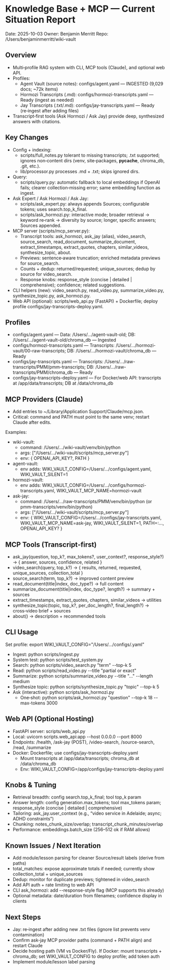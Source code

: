 # Knowledge Base + MCP — Current Situation Report

Date: 2025-10-03
Owner: Benjamin Merritt
Repo: /Users/benjaminmerritt/wiki-vault

## Overview
- Multi‑profile RAG system with CLI, MCP tools (Claude), and optional web API.
- Profiles:
  - Agent Vault (source notes): configs/agent.yaml — INGESTED (9,029 docs; ~72k items)
  - Hormozi Transcripts (.md): configs/hormozi-transcripts.yaml — Ready (ingest as needed)
  - Jay Transcripts (.txt/.md): configs/jay-transcripts.yaml — Ready (re‑ingest after adding files)
- Transcript‑first tools (Ask Hormozi / Ask Jay) provide deep, synthesized answers with citations.

## Key Changes
- Config + indexing:
  - scripts/full_notes.py tolerant to missing transcripts; .txt supported; ignores non‑content dirs (venv, site‑packages, __pycache__, chroma_db, .git, etc.).
  - lib/processor.py processes .md + .txt; skips ignored dirs.
- Query:
  - scripts/query.py: automatic fallback to local embeddings if OpenAI fails; clearer collection‑missing error; same embedding function as ingest.
- Ask Expert / Ask Hormozi / Ask Jay:
  - scripts/ask_expert.py: always appends Sources; configurable tokens; uses search.top_k_final.
  - scripts/ask_hormozi.py: interactive mode; broader retrieval → keyword re‑rank → diversity by source; longer, specific answers; Sources appended.
- MCP server (scripts/mcp_server.py):
  - Transcript tools: ask_hormozi, ask_jay (alias), video_search, source_search, read_document, summarize_document, extract_timestamps, extract_quotes, chapters, similar_videos, synthesize_topic, about.
  - Previews: sentence‑aware truncation; enriched metadata previews for source_search.
  - Counts + dedup: returned/requested; unique_sources; dedup by source for video_search.
  - Response knobs: response_style (concise | detailed | comprehensive); confidence; related suggestions.
- CLI helpers (new): video_search.py, read_video.py, summarize_video.py, synthesize_topic.py, ask_hormozi.py.
- Web API (optional): scripts/web_api.py (FastAPI) + Dockerfile; deploy profile configs/jay-transcripts-deploy.yaml.

## Profiles
- configs/agent.yaml — Data: /Users/…/agent-vault-old; DB: /Users/…/agent-vault-old/chroma_db — Ingested
- configs/hormozi-transcripts.yaml — Transcripts: /Users/…/hormozi-vault/00-raw-transcripts; DB: /Users/…/hormozi-vault/chroma_db — Ready
- configs/jay-transcripts.yaml — Transcripts: /Users/…/raw-transcripts/PMM/pmm-transcripts; DB: /Users/…/raw-transcripts/PMM/chroma_db — Ready
- configs/jay-transcripts-deploy.yaml — For Docker/web API: transcripts at /app/data/transcripts; DB at /data/chroma_db

## MCP Providers (Claude)
- Add entries to ~/Library/Application Support/Claude/mcp.json.
- Critical: command and PATH must point to the same venv; restart Claude after edits.

Examples:
- wiki-vault:
  - command: /Users/…/wiki-vault/venv/bin/python
  - args: ["/Users/…/wiki-vault/scripts/mcp_server.py"]
  - env: { OPENAI_API_KEY?, PATH }
- agent-vault:
  - env adds: WIKI_VAULT_CONFIG=/Users/…/configs/agent.yaml, WIKI_VAULT_SILENT=1
- hormozi-vault:
  - env adds: WIKI_VAULT_CONFIG=/Users/…/configs/hormozi-transcripts.yaml, WIKI_VAULT_MCP_NAME=hormozi-vault
- ask-jay:
  - command: /Users/…/raw-transcripts/PMM/venv/bin/python (or pmm-transcripts/venv/bin/python)
  - args: ["/Users/…/wiki-vault/scripts/mcp_server.py"]
  - env: { WIKI_VAULT_CONFIG=/Users/…/configs/jay-transcripts.yaml, WIKI_VAULT_MCP_NAME=ask-jay, WIKI_VAULT_SILENT=1, PATH=<same venv as command>:…, OPENAI_API_KEY? }

## MCP Tools (Transcript‑first)
- ask_jay(question, top_k?, max_tokens?, user_context?, response_style?) → { answer, sources, confidence, related }
- video_search(query, top_k?) → { results, returned, requested, unique_sources, collection_total }
- source_search(term, top_k?) → improved content preview
- read_document(title|index, doc_type?) → full content
- summarize_document(title|index, doc_type?, length?) → summary + sources
- extract_timestamps, extract_quotes, chapters, similar_videos → utilities
- synthesize_topic(topic, top_k?, per_doc_length?, final_length?) → cross‑video brief + sources
- about() → description + recommended tools

## CLI Usage
Set profile: export WIKI_VAULT_CONFIG="/Users/…/configs/<profile>.yaml"
- Ingest:           python scripts/ingest.py
- System test:      python scripts/test_system.py
- Search:           python scripts/video_search.py "term" --top-k 5
- Read:             python scripts/read_video.py --title "partial or exact"
- Summarize:        python scripts/summarize_video.py --title "…" --length medium
- Synthesize topic: python scripts/synthesize_topic.py "topic" --top-k 5
- Ask (interactive): python scripts/ask_hormozi.py
  - One‑shot: python scripts/ask_hormozi.py "question" --top-k 18 --max-tokens 3000

## Web API (Optional Hosting)
- FastAPI server: scripts/web_api.py
- Local: uvicorn scripts.web_api:app --host 0.0.0.0 --port 8000
- Endpoints: /health, /ask-jay (POST), /video-search, /source-search, /read, /summarize
- Docker: Dockerfile; use configs/jay-transcripts-deploy.yaml
  - Mount transcripts at /app/data/transcripts; chroma_db at /data/chroma_db
  - Env: WIKI_VAULT_CONFIG=/app/configs/jay-transcripts-deploy.yaml

## Knobs & Tuning
- Retrieval breadth: config search.top_k_final; tool top_k param
- Answer length: config generation.max_tokens; tool max_tokens param; response_style (concise | detailed | comprehensive)
- Tailoring: ask_jay.user_context (e.g., “video service in Adelaide; async; ADHD constraints”)
- Chunking: notes_chunk_size/overlap; transcript_chunk_minutes/overlap
- Performance: embeddings.batch_size (256–512 ok if RAM allows)

## Known Issues / Next Iteration
- Add module/lesson parsing for cleaner Source/result labels (derive from paths)
- total_matches: expose approximate totals if needed; currently show collection_total + unique_sources
- Dedup: monitor for duplicate previews; tightened in video_search
- Add API auth + rate limiting to web API
- CLI ask_hormozi: add --response-style flag (MCP supports this already)
- Optional metadata: date/duration from filenames; confidence display in clients

## Next Steps
- Jay: re‑ingest after adding new .txt files (ignore list prevents venv contamination)
- Confirm ask-jay MCP provider paths (command + PATH align) and restart Claude
- Decide hosting path (VM vs Docker/Fly). If Docker: mount transcripts + chroma_db; set WIKI_VAULT_CONFIG to deploy profile; add token auth
- Implement module/lesson label parsing

